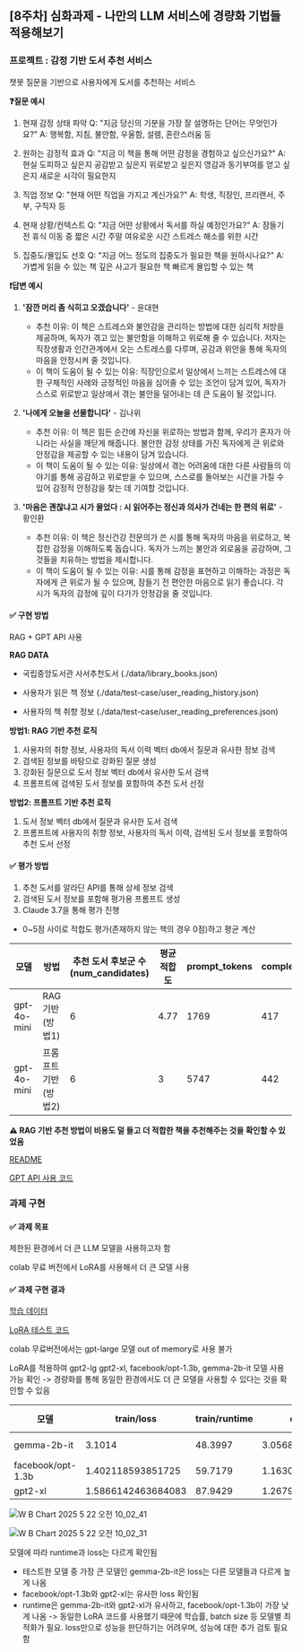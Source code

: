 ## [8주차] 심화과제 - 나만의 LLM 서비스에 경량화 기법들 적용해보기

### 프로젝트 : 감정 기반 도서 추천 서비스

챗봇 질문을 기반으로 사용자에게 도서를 추천하는 서비스

**❓질문 예시**

1. 현재 감정 상태 파악 Q: "지금 당신의 기분을 가장 잘 설명하는 단어는 무엇인가요?" A: 행복함, 지침, 불안함, 우울함, 설렘, 혼란스러움 등

2. 원하는 감정적 효과 Q: "지금 이 책을 통해 어떤 감정을 경험하고 싶으신가요?" A: 현실 도피하고 싶은지 공감받고 싶은지 위로받고 싶은지 영감과 동기부여를 얻고 싶은지 새로운 시각이 필요한지

3. 직업 정보 Q: "현재 어떤 직업을 가지고 계신가요?" A: 학생, 직장인, 프리랜서, 주부, 구직자 등

4. 현재 상황/컨텍스트 Q: "지금 어떤 상황에서 독서를 하실 예정인가요?" A: 잠들기 전 휴식 이동 중 짧은 시간 주말 여유로운 시간 스트레스 해소를 위한 시간

5. 집중도/몰입도 선호 Q: "지금 어느 정도의 집중도가 필요한 책을 원하시나요?" A: 가볍게 읽을 수 있는 책 깊은 사고가 필요한 책 빠르게 몰입할 수 있는 책

**❗️답변 예시**

1. **'잠깐 머리 좀 식히고 오겠습니다'** - 윤대현

   - 추천 이유: 이 책은 스트레스와 불안감을 관리하는 방법에 대한 심리적 처방을 제공하며, 독자가 겪고 있는 불안함을 이해하고 위로해 줄 수 있습니다. 저자는 직장생활과 인간관계에서 오는 스트레스를 다루며, 공감과 위안을 통해 독자의 마음을 안정시켜 줄 것입니다.
   - 이 책이 도움이 될 수 있는 이유: 직장인으로서 일상에서 느끼는 스트레스에 대한 구체적인 사례와 긍정적인 마음을 심어줄 수 있는 조언이 담겨 있어, 독자가 스스로 위로받고 일상에서 겪는 불안을 덜어내는 데 큰 도움이 될 것입니다.

2. **'나에게 오늘을 선물합니다'** - 김나위

   - 추천 이유: 이 책은 힘든 순간에 자신을 위로하는 방법과 함께, 우리가 혼자가 아니라는 사실을 깨닫게 해줍니다. 불안한 감정 상태를 가진 독자에게 큰 위로와 안정감을 제공할 수 있는 내용이 담겨 있습니다.
   - 이 책이 도움이 될 수 있는 이유: 일상에서 겪는 어려움에 대한 다른 사람들의 이야기를 통해 공감하고 위로받을 수 있으며, 스스로를 돌아보는 시간을 가질 수 있어 감정적 안정감을 찾는 데 기여할 것입니다.

3. **'마음은 괜찮냐고 시가 물었다 : 시 읽어주는 정신과 의사가 건네는 한 편의 위로'** - 황인환
   - 추천 이유: 이 책은 정신건강 전문의가 쓴 시를 통해 독자의 마음을 위로하고, 복잡한 감정을 이해하도록 돕습니다. 독자가 느끼는 불안과 외로움을 공감하며, 그것들을 치유하는 방법을 제시합니다.
   - 이 책이 도움이 될 수 있는 이유: 시를 통해 감정을 표현하고 이해하는 과정은 독자에게 큰 위로가 될 수 있으며, 잠들기 전 편안한 마음으로 읽기 좋습니다. 각 시가 독자의 감정에 깊이 다가가 안정감을 줄 것입니다.

#### ✅ 구현 방법
RAG + GPT API 사용


**RAG DATA**

- 국립중앙도서관 사서추천도서 (./data/library_books.json)

- 사용자가 읽은 책 정보 (./data/test-case/user_reading_history.json)

- 사용자의 책 취향 정보 (./data/test-case/user_reading_preferences.json)

**방법1: RAG 기반 추천 로직**

1. 사용자의 취향 정보, 사용자의 독서 이력 벡터 db에서 질문과 유사한 정보 검색
2. 검색된 정보를 바탕으로 강화된 질문 생성
3. 강화된 질문으로 도서 정보 벡터 db에서 유사한 도서 검색
4. 프롬프트에 검색된 도서 정보를 포함하여 추천 도서 선정

**방법2: 프롬프트 기반 추천 로직**

1. 도서 정보 벡터 db에서 질문과 유사한 도서 검색
2. 프롬프트에 사용자의 취향 정보, 사용자의 독서 이력, 검색된 도서 정보를 포함하여 추천 도서 선정

#### ✅ 평가 방법

1. 추천 도서를 알라딘 API를 통해 상세 정보 검색
2. 검색된 도서 정보를 포함해 평가용 프롬프트 생성
3. Claude 3.7을 통해 평가 진행

- 0~5점 사이로 적합도 평가(존재하지 않는 책의 경우 0점)하고 평균 계산

| 모델        | 방법                 | 추천 도서 후보군 수(num_candidates) | 평균 적합도 | prompt_tokens | completion_tokens | total_cost   |
| ----------- | -------------------- | ----------------------------------- | ----------- | ------------- | ----------------- | ------------ |
| gpt-4o-mini | RAG 기반(방법1)      | 6                                   | 4.77        | 1769          | 417               | 0.0005155499 |
| gpt-4o-mini | 프롬프트 기반(방법2) | 6                                   | 3           | 5747          | 442               | 0.00112725   |

**⚠️ RAG 기반 추천 방법이 비용도 덜 들고 더 적합한 책을 추천해주는 것을 확인할 수 있었음**

[README](https://github.com/paran22/book-recommendation-backend/blob/main/README.md)

[GPT API 사용 코드](https://github.com/paran22/book-recommendation-backend/blob/main/book-recommandation.ipynb)

### 과제 구현

#### ✅ 과제 목표

제한된 환경에서 더 큰 LLM 모델을 사용하고자 함

colab 무료 버전에서 LoRA를 사용해서 더 큰 모델 사용

#### ✅ 과제 구현 결과

[학습 데이터](https://github.com/paran22/book-recommendation-backend/blob/main/data/corpus.json)

[LoRA 테스트 코드](https://github.com/paran22/book-recommendation-backend/blob/main/book-recommandation-llm.ipynb)

colab 무료버전에서는 gpt-large 모델 out of memory로 사용 불가

LoRA를 적용하여 gpt2-lg gpt2-xl, facebook/opt-1.3b, gemma-2b-it 모델 사용 가능 확인
-> 경량화를 통해 동일한 환경에서도 더 큰 모델을 사용할 수 있다는 것을 확인할 수 있음

| 모델              | train/loss         | train/runtime | eval/loss         | eval/runtime | Max alloc |
| ----------------- | ------------------ | ------------- | ----------------- | ------------ | --------- |
| gemma-2b-it       | 3.1014             | 48.3997       | 3.05684232711792  | 1.0529       | 8.2 GB    |
| facebook/opt-1.3b | 1.402118593851725  | 59.7179       | 1.163001298904419 | 0.6428       | 3.4 GB    |
| gpt2-xl           | 1.5866142463684083 | 87.9429       | 1.267969012260437 | 1.1709       |           |

![W B Chart 2025  5  22  오전 10_02_41](https://github.com/user-attachments/assets/571c23dd-cf3f-4402-be66-c30e75305bce)

![W B Chart 2025  5  22  오전 10_02_31](https://github.com/user-attachments/assets/7609a86f-5652-4d63-8355-55d068ca66b1)

모델에 따라 runtime과 loss는 다르게 확인됨
- 테스트한 모델 중 가장 큰 모델인 gemma-2b-it은 loss는 다른 모델들과 다르게 높게 나옴
- facebook/opt-1.3b와 gpt2-xl는 유사한 loss 확인됨
- runtime은 gemma-2b-it와 gpt2-xl가 유사하고, facebook/opt-1.3b이 가장 낮게 나옴
-> 동일한 LoRA 코드를 사용했기 때문에 학습률, batch size 등 모델별 최적화가 필요.
  loss만으로 성능을 판단하기는 어려우며, 성능에 대한 추가 검토 필요함




